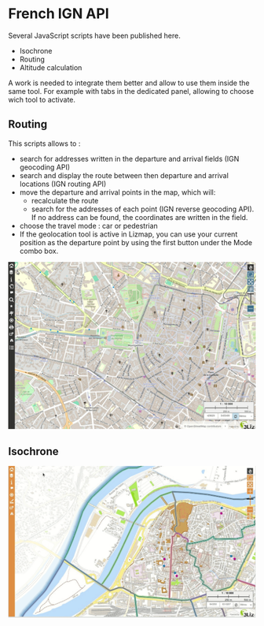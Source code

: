 # French IGN API

Several JavaScript scripts have been published here.

* Isochrone
* Routing
* Altitude calculation

A work is needed to integrate them better and allow to use them inside the same tool. For example with tabs in the dedicated panel, allowing to choose wich tool to activate.

## Routing

This scripts allows to :

* search for addresses written in the departure and arrival fields (IGN geocoding API)
* search and display the route between then departure and arrival locations (IGN routing API)
* move the departure and arrival points in the map, which will:
  * recalculate the route
  * search for the addresses of each point (IGN reverse geocoding API).
    If no address can be found, the coordinates are written in the field.
* choose the travel mode : car or pedestrian
* If the geolocation tool is active in Lizmap, you can use your current position
  as the departure point by using the first button under the Mode combo box.

![API routing](lizmap_javascript_ign_routing.gif)

## Isochrone

![API isochrone](lizmap_javascript_ign_isochrone.gif)
